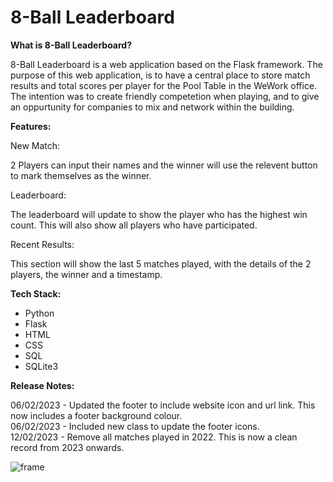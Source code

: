 # 8-Ball Leaderboard

**What is 8-Ball Leaderboard?**

8-Ball Leaderboard is a web application based on the Flask framework. The purpose of this web application, is to have a central place to store match results and total scores per player for the Pool Table in the WeWork office. The intention was to create friendly competetion when playing, and to give an oppurtunity for companies to mix and network within the building.

**Features:**

New Match:

2 Players can input their names and the winner will use the relevent button to mark themselves as the winner.

Leaderboard:

The leaderboard will update to show the player who has the highest win count. This will also show all players who have participated.

Recent Results:

This section will show the last 5 matches played, with the details of the 2 players, the winner and a timestamp.

**Tech Stack:**

- Python
- Flask
- HTML
- CSS
- SQL
- SQLite3

**Release Notes:**

06/02/2023	- Updated the footer to include website icon and url link. This now includes a footer background colour.<br/>
06/02/2023	- Included new class to update the footer icons.<br/>
12/02/2023	- Remove all matches played in 2022. This is now a clean record from 2023 onwards.<br/>

![frame](https://user-images.githubusercontent.com/82043281/218994029-57fa0993-1dde-4dcb-a8a6-4b68a1eebb67.png)

